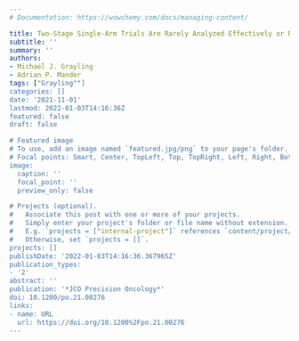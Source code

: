 ```yaml
---
# Documentation: https://wowchemy.com/docs/managing-content/

title: Two-Stage Single-Arm Trials Are Rarely Analyzed Effectively or Reported Adequately
subtitle: ''
summary: ''
authors:
- Michael J. Grayling
- Adrian P. Mander
tags: ["Grayling""]
categories: []
date: '2021-11-01'
lastmod: 2022-01-03T14:16:36Z
featured: false
draft: false

# Featured image
# To use, add an image named `featured.jpg/png` to your page's folder.
# Focal points: Smart, Center, TopLeft, Top, TopRight, Left, Right, BottomLeft, Bottom, BottomRight.
image:
  caption: ''
  focal_point: ''
  preview_only: false

# Projects (optional).
#   Associate this post with one or more of your projects.
#   Simply enter your project's folder or file name without extension.
#   E.g. `projects = ["internal-project"]` references `content/project/deep-learning/index.md`.
#   Otherwise, set `projects = []`.
projects: []
publishDate: '2022-01-03T14:16:36.367965Z'
publication_types:
- '2'
abstract: ''
publication: '*JCO Precision Oncology*'
doi: 10.1200/po.21.00276
links:
- name: URL
  url: https://doi.org/10.1200%2Fpo.21.00276
---
```


